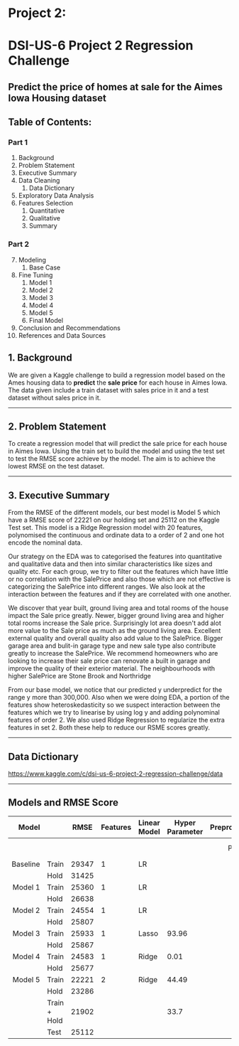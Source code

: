 # Project 2: 
# DSI-US-6 Project 2 Regression Challenge
## Predict the price of homes at sale for the Aimes Iowa Housing dataset

## Table of Contents:

### Part 1

1. Background
1. Problem Statement
1. Executive Summary
1. Data Cleaning
    1. Data Dictionary
1. Exploratory Data Analysis
1. Features Selection
    1. Quantitative
    1. Qualitative
    1. Summary
    
### Part 2
7. Modeling
    1. Base Case
1. Fine Tuning
    1. Model 1
    1. Model 2
    1. Model 3
    1. Model 4
    1. Model 5
    1. Final Model
1. Conclusion and Recommendations
1. References and Data Sources

## 1. Background

We are given a Kaggle challenge to build a regression model based on the Ames housing data to **predict** the **sale price** for each house in Aimes Iowa. The data given include a train dataset with sales price in it and a test dataset without sales price in it.

---
## 2. Problem Statement

To create a regression model that will predict the sale price for each house in Aimes Iowa. Using the train set to build the model and using the test set to test the RMSE score achieve by the model. The aim is to achieve the lowest RMSE on the test dataset. 

---
## 3. Executive Summary

From the RMSE of the different models, our best model is Model 5 which have a RMSE score of 22221 on our holding set and 25112 on the Kaggle Test set. This model is a Ridge Regression model with 20 features, polynomised the continuous and ordinate data to a order of 2 and one hot encode the nominal data. 

Our strategy on the EDA was to categorised the features into quantitative and qualitative data and then into similar characteristics like sizes and quality etc. For each group, we try to filter out the features which have little or no correlation with the SalePrice and also those which are not effective is categorizing the SalePrice into different ranges. We also look at the interaction between the features and if they are correlated with one another. 

We discover that year built, ground living area and total rooms of the house impact the Sale price greatly. Newer, bigger ground living area and higher total rooms increase the Sale price. Surprisingly lot area doesn't add alot more value to the Sale price as much as the ground living area. Excellent external quality and overall quality also add value to the SalePrice. Bigger garage area and bulit-in garage type and new sale type also contribute greatly to increase the SalePrice. We recommend homeowners who are looking to increase their sale price can renovate a built in garage and improve the quality of their exterior material. The neighbourhoods with higher SalePrice are Stone Brook and Northridge

From our base model, we notice that our predicted y underpredict for the range y more than 300,000. Also when we were doing EDA, a portion of the features show heteroskedasticity so we suspect interaction between the features which we try to linearise by using log y and adding polynominal features of order 2. We also used Ridge Regression to regularize the extra features in set 2. Both these help to reduce our RSME scores greatly.

---
## Data Dictionary

https://www.kaggle.com/c/dsi-us-6-project-2-regression-challenge/data

---
## Models and RMSE Score

| Model    |              | RMSE  | Features | Linear Model | Hyper Parameter | Preprocessing |     |        |       |
|---------:|--------------|-------|----------|--------------|-----------------|:-------------:|-----|--------|-------|
|          |              |       |          |              |                 | Poly          | OHE | Target | Log y |
| Baseline | Train        | 29347 | 1        | LR           |                 |               | Y   |        |       |
|          | Hold         | 31425 |          |              |                 |               |     |        |       |
| Model 1  | Train        | 25360 | 1        | LR           |                 |               | Y   |        | Y     |
|          | Hold         | 26638 |          |              |                 |               |     |        |       |
| Model 2  | Train        | 24554 | 1        | LR           |                 | Y             | Y   |        |       |
|          | Hold         | 25807 |          |              |                 |               |     |        |       |
| Model 3  | Train        | 25933 | 1        | Lasso        | 93.96           | Y             | Y   |        |       |
|          | Hold         | 25867 |          |              |                 |               |     |        |       |
| Model 4  | Train        | 24583 | 1        | Ridge        | 0.01            | Y             | Y   |        |       |
|          | Hold         | 25677 |          |              |                 |               |     |        |       |
| Model 5  | Train        | 22221 | 2        | Ridge        | 44.49           | Y             | Y   |        |       |
|          | Hold         | 23286 |          |              |                 |               |     |        |       |
|          | Train + Hold | 21902 |          |              | 33.7            |               |     |        |       |
|          | Test         | 25112 |          |              |                 |               |     |        |       |
